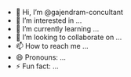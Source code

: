 - 👋 Hi, I’m @gajendram-concultant
- 👀 I’m interested in ...
- 🌱 I’m currently learning ...
- 💞️ I’m looking to collaborate on ...
- 📫 How to reach me ...
- 😄 Pronouns: ...
- ⚡ Fun fact: ...

<!---
gajendram-concultant/gajendram-concultant is a ✨ special ✨ repository because its `README.md` (this file) appears on your GitHub profile.
You can click the Preview link to take a look at your changes.
--->
